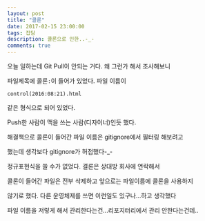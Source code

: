```yaml
---
layout: post
title: "콜론"
date: 2017-02-15 23:00:00
tags: 잡담
description: 콜론으로 인한..-_-
comments: true
---
```


오늘 일하는데 Git Pull이 안되는 거다. 왜 그런가 해서 조사해보니

파일제목에 콜론`:`이 들어가 있었다. 파일 이름이 

`control(2016:08:21).html`

같은 형식으로 되어 있었다.

Push한 사람이 맥을 쓰는 사람(디자이너)인듯 했다.

해결책으로 콜론이 들어간 파일 이름은 gitignore에서 필터링 해보려고

했는데 생각보다 gitignore가 허접했다-_-

정규표현식을 쓸 수가 없었다. 결론은 상대방 회사에 연락해서 

콜론이 들어간 파일은 전부 삭제하고 앞으로는 파일이름에 콜론을 사용하지

않기로 했다. 다른 운영체제를 쓰면 이런일도 있구나...하고 생각했다

파일 이름을 저렇게 해서 관리한다는건...리포지터리에서 관리 안한다는건데..